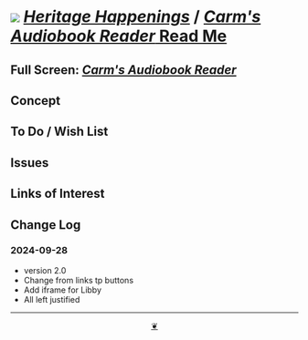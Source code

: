 # [![](https://pushme-pullyou.github.io/assets/svg/mark-github.svg )](https://github.com/heritage-happenings/heritage-happenings.github.io "Source code on GitHub" ) [_Heritage Happenings_]( https://heritage-happenings.github.io/ "Home page" ) / [_Carm's Audiobook Reader_ Read Me]( https://heritage-happenings.github.io/#kiosk/README.md )


<!--@@@
<div class=iframe-resize ><iframe src=https://heritage-happenings.github.io/kiosk height=100% width=100% ></iframe></div>
"_Carm's Audiobook Reader_" in a resizable window.
@@@-->

## Full Screen: [_Carm's Audiobook Reader_]( https://heritage-happenings.github.io/kiosk )


## Concept


## To Do / Wish List


## Issues


## Links of Interest


## Change Log


### 2024-09-28

* version 2.0
* Change from links tp buttons
* Add iframe for Libby
* All left justified

***

<center title="Hello! Click me to go up to the top" ><a class=aDingbat href=javascript:window.scrollTo(0,0);> ❦ </a></center>
